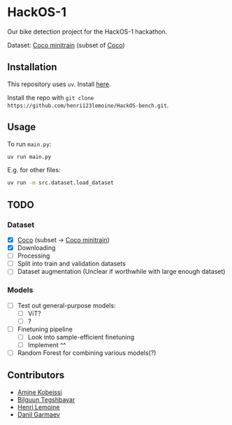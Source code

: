 # HackOS-1

Our bike detection project for the HackOS-1 hackathon.

Dataset: [Coco minitrain](https://github.com/giddyyupp/coco-minitrain) (subset of [Coco](https://cocodataset.org))

## Installation

This repository uses `uv`. Install [here](https://docs.astral.sh/uv/getting-started/installation/).

Install the repo with `git clone https://github.com/henri123lemoine/HackOS-bench.git`.

## Usage

To run `main.py`:
```bash
uv run main.py
```

E.g. for other files:
```bash
uv run -m src.dataset.load_dataset
```

## TODO

### Dataset

- [x] [Coco](https://cocodataset.org) (subset -> [Coco minitrain](https://github.com/giddyyupp/coco-minitrain))
- [x] Downloading
- [ ] Processing
- [ ] Split into train and validation datasets
- [ ] Dataset augmentation (Unclear if worthwhile with large enough dataset)

### Models

- [ ] Test out general-purpose models:
  - [ ] ViT?
  - [ ] ?
- [ ] Finetuning pipeline
  - [ ] Look into sample-efficient finetuning
  - [ ] Implement ^^
- [ ] Random Forest for combining various models(?)

## Contributors

- [Amine Kobeissi](https://github.com/AKobeissi)
- [Bilguun Tegshbayar](https://github.com/Bilguun04)
- [Henri Lemoine](https://github.com/henri123lemoine)
- [Danil Garmaev](https://github.com/danilgarmaev)

